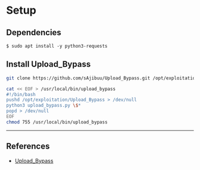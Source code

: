 # Setup

## Dependencies

```
$ sudo apt install -y python3-requests
```
## Install Upload_Bypass

```bash
git clone https://github.com/sAjibuu/Upload_Bypass.git /opt/exploitation/Upload_Bypass

cat << EOF > /usr/local/bin/upload_bypass
#!/bin/bash
pushd /opt/exploitation/Upload_Bypass > /dev/null
python3 upload_bypass.py \$*
popd > /dev/null
EOF
chmod 755 /usr/local/bin/upload_bypass
```

---
## References

- [Upload_Bypass](https://github.com/sAjibuu/Upload_Bypass)